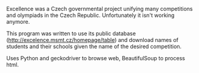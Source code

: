 Excellence was a Czech governmental project unifying many competitions and olympiads in the Czech Republic. Unfortunately it isn't working anymore.

This program was written to use its public database (http://excelence.msmt.cz/homepage/table) and download names of students and their schools given the name of the desired competition.

Uses Python and geckodriver to browse web, BeautifulSoup to process html.
